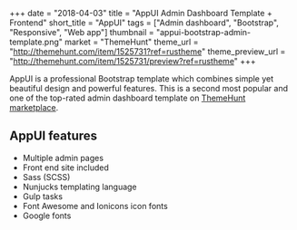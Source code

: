 +++
date = "2018-04-03"
title = "AppUI Admin Dashboard Template + Frontend"
short_title = "AppUI"
tags = ["Admin dashboard", "Bootstrap", "Responsive", "Web app"]
thumbnail = "appui-bootstrap-admin-template.png"
market = "ThemeHunt"
theme_url = "http://themehunt.com/item/1525731?ref=rustheme"
theme_preview_url = "http://themehunt.com/item/1525731/preview?ref=rustheme"
+++

AppUI is a professional Bootstrap template which combines simple yet beautiful design and powerful features.
This is a second most popular and one of the top-rated admin dashboard template on
[ThemeHunt marketplace](https://themehunt.com?ref=rustheme).

## AppUI features

- Multiple admin pages
- Front end site included
- Sass (SCSS)
- Nunjucks templating language
- Gulp tasks
- Font Awesome and Ionicons icon fonts
- Google fonts
